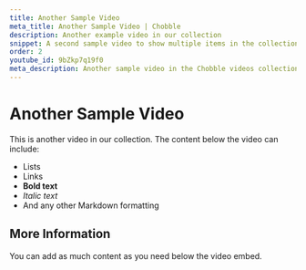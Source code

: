 ```yaml
---
title: Another Sample Video
meta_title: Another Sample Video | Chobble
description: Another example video in our collection
snippet: A second sample video to show multiple items in the collection
order: 2
youtube_id: 9bZkp7q19f0
meta_description: Another sample video in the Chobble videos collection
---
```


# Another Sample Video

This is another video in our collection. The content below the video can include:

- Lists
- Links
- **Bold text**
- _Italic text_
- And any other Markdown formatting

## More Information

You can add as much content as you need below the video embed.